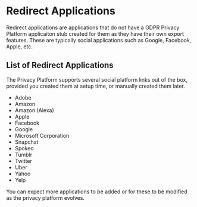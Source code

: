 # Redirect Applications

Redirect applications are applications that do not have a GDPR Privacy Platform applicaiton stub created for them as they have their own export features.  These are typically social applications such as Google, Facebook, Apple, etc.

## List of Redirect Applications

The Privacy Platform supports several social platform links out of the box, provided you created them at setup time, or manually created them later.

-   Adobe
-   Amazon
-   Amazon (Alexa)
-   Apple
-   Facebook
-   Google
-   Microsoft Corporation
-   Snapchat
-   Spokeo
-   Tumblr
-   Twitter
-   Uber
-   Yahoo
-   Yelp

You can expect more applications to be added or for these to be modified as the privacy platform evolves.